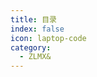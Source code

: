 ```yaml
---
title: 目录
index: false
icon: laptop-code
category:
  - ZLMX&
---
```


<div class="catalog-display-container">
  <Catalog base='/' />
</div>

